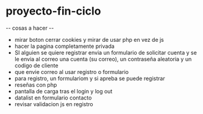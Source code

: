 # proyecto-fin-ciclo

-- cosas a hacer --
- mirar boton cerrar cookies y mirar de usar php en vez de js
- hacer la pagina completamente privada 
- SI alguien se quiere registrar envia un formulario de solicitar cuenta y se le envia al correo una cuenta (su correo), un contraseña aleatoria y un codigo de cliente
- que envie correo al usar registro o formulario
- para registro, un formulariom y si apreba se puede registrar
- reseñas con php
- pantalla de carga tras el login y log out
- datalist en formulario contacto
- revisar validacion js en registro
